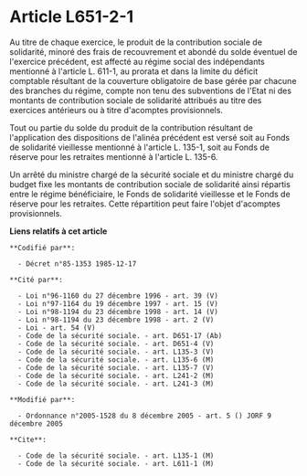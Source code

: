 # Article L651-2-1

Au titre de chaque exercice, le produit de la contribution sociale de solidarité, minoré des frais de recouvrement et abondé
du solde éventuel de l'exercice précédent, est affecté au régime social des indépendants mentionné à l'article L. 611-1, au
prorata et dans la limite du déficit comptable résultant de la couverture obligatoire de base gérée par chacune des branches
du régime, compte non tenu des subventions de l'Etat ni des montants de contribution sociale de solidarité attribués au titre
des exercices antérieurs ou à titre d'acomptes provisionnels.

Tout ou partie du solde du produit de la contribution résultant de l'application des dispositions de l'alinéa précédent est
versé soit au Fonds de solidarité vieillesse mentionné à l'article L. 135-1, soit au Fonds de réserve pour les retraites
mentionné à l'article L. 135-6.

Un arrêté du ministre chargé de la sécurité sociale et du ministre chargé du budget fixe les montants de contribution sociale
de solidarité ainsi répartis entre le régime bénéficiaire, le Fonds de solidarité vieillesse et le Fonds de réserve pour les
retraites. Cette répartition peut faire l'objet d'acomptes provisionnels.

**Liens relatifs à cet article**

	**Codifié par**:

	  - Décret n°85-1353 1985-12-17

	**Cité par**:

	  - Loi n°96-1160 du 27 décembre 1996 - art. 39 (V)
	  - Loi n°97-1164 du 19 décembre 1997 - art. 15 (V)
	  - Loi n°98-1194 du 23 décembre 1998 - art. 14 (V)
	  - Loi n°98-1194 du 23 décembre 1998 - art. 2 (V)
	  - Loi - art. 54 (V)
	  - Code de la sécurité sociale. - art. D651-17 (Ab)
	  - Code de la sécurité sociale. - art. D651-4 (V)
	  - Code de la sécurité sociale. - art. L135-3 (V)
	  - Code de la sécurité sociale. - art. L135-6 (M)
	  - Code de la sécurité sociale. - art. L135-7 (V)
	  - Code de la sécurité sociale. - art. L241-2 (M)
	  - Code de la sécurité sociale. - art. L241-3 (M)

	**Modifié par**:

	  - Ordonnance n°2005-1528 du 8 décembre 2005 - art. 5 () JORF 9 décembre 2005

	**Cite**:

	  - Code de la sécurité sociale. - art. L135-1 (M)
	  - Code de la sécurité sociale. - art. L611-1 (M)
